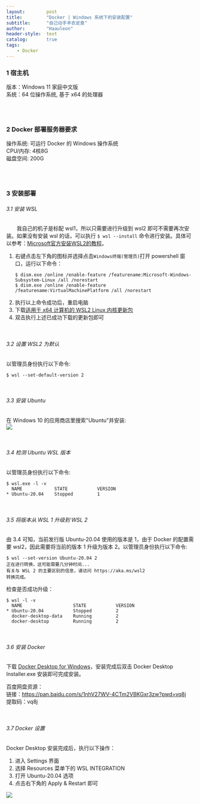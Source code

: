 ```yaml
---
layout:        post
title:         "Docker | Windows 系统下的安装配置"
subtitle:      "自己动手丰衣足食"
author:        "Haauleon"
header-style:  text
catalog:       true
tags:
    - Docker
---
```


### 1 宿主机
版本：Windows 11 家庭中文版    
系统：64 位操作系统, 基于 x64 的处理器

<br><br>

### 2 Docker 部署服务器要求
操作系统: 可运行 Docker 的 Windows 操作系统      
CPU/内存: 4核8G       
磁盘空间: 200G      

<br><br>

### 3 安装部署
###### 3.1  安装 WSL
&emsp;&emsp;我自己的机子是标配 wsl1，所以只需要进行升级到 wsl2 即可不需要再次安装。如果没有安装 wsl 的话，可以执行 `$ wsl --install` 命令进行安装。具体可以参考：[Microsoft官方安装WSL2的教程](https://docs.microsoft.com/zh-cn/windows/wsl/install#step-4---download-the-linux-kernel-update-package)。    

1. 右键点击左下角的图标并选择点击`Windows终端(管理员)`打开 powershell 窗口，运行以下命令：    
    ```
    $ dism.exe /online /enable-feature /featurename:Microsoft-Windows-Subsystem-Linux /all /norestart
    $ dism.exe /online /enable-feature /featurename:VirtualMachinePlatform /all /norestart
    ```
2. 执行以上命令成功后，重启电脑     
3. 下载[适用于 x64 计算机的 WSL2 Linux 内核更新包](https://wslstorestorage.blob.core.windows.net/wslblob/wsl_update_x64.msi)      
4. 双击执行上述已成功下载的更新包即可      

<br>

###### 3.2 设置 WSL2 为默认
以管理员身份执行以下命令:     
```
$ wsl --set-default-version 2
```

<br>

###### 3.3 安装 Ubuntu
在 Windows 10 的应用商店里搜索"Ubuntu"并安装:    
![](https://metersphere.io/docs/img/installation/windows-install-ubuntu.png)

<br>

###### 3.4 检测 Ubuntu WSL 版本
以管理员身份执行以下命令:     
```
$ wsl.exe -l -v
  NAME            STATE           VERSION
* Ubuntu-20.04    Stopped         1
```

<br>

###### 3.5 将版本从 WSL 1 升级到 WSL 2
由 3.4 可知，当前发行版 Ubuntu-20.04 使用的版本是 1，由于 Docker 的配置需要 wsl2，因此需要将当前的版本 1 升级为版本 2。以管理员身份执行以下命令:   
```
$ wsl --set-version Ubuntu-20.04 2
正在进行转换，这可能需要几分钟时间...
有关与 WSL 2 的主要区别的信息，请访问 https://aka.ms/wsl2
转换完成。
```      

检查是否成功升级：     
```
$ wsl -l -v
  NAME                   STATE           VERSION
* Ubuntu-20.04           Stopped         2
  docker-desktop-data    Running         2
  docker-desktop         Running         2
```

<br>

###### 3.6 安装 Docker
下载 [Docker Desktop for Windows](https://desktop.docker.com/win/main/amd64/Docker%20Desktop%20Installer.exe)，安装完成后双击 Docker Desktop Installer.exe 安装即可完成安装。       

百度网盘资源：   
链接：https://pan.baidu.com/s/1nhV27WV-4CTm2VBKGxr3zw?pwd=vq8j      
提取码：vq8j 

<br>

###### 3.7 Docker 设置
Docker Desktop 安装完成后，执行以下操作：   
1. 进入 Settings 界面    
2. 选择 Resources 菜单下的 WSL INTEGRATION    
3. 打开 Ubuntu-20.04 选项      
4. 点击右下角的 Apply & Restart 即可     

![](https://metersphere.io/docs/img/installation/docker-settings.png)      